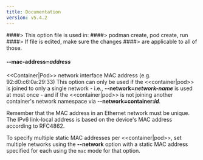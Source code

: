 ```yaml
---
title: Documentation
version: v5.4.2
---
```


####> This option file is used in:
####>   podman create, pod create, run
####> If file is edited, make sure the changes
####> are applicable to all of those.
#### **--mac-address**=*address*

<<Container|Pod>> network interface MAC address (e.g. 92:d0\:c6:0a:29:33)
This option can only be used if the <<container|pod>> is joined to only a single network - i.e., **--network=_network-name_** is used at most once -
and if the <<container|pod>> is not joining another container's network namespace via **--network=container\:_id_**.

Remember that the MAC address in an Ethernet network must be unique.
The IPv6 link-local address is based on the device's MAC address
according to RFC4862.

To specify multiple static MAC addresses per <<container|pod>>, set multiple networks using the **--network** option with a static MAC address specified for each using the `mac` mode for that option.

